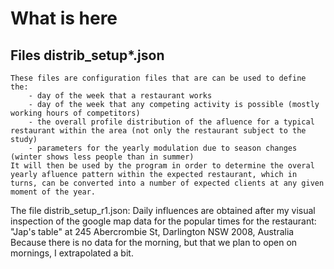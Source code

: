 # What is here

## Files distrib_setup*.json
    These files are configuration files that are can be used to define the:
        - day of the week that a restaurant works
        - day of the week that any competing activity is possible (mostly working hours of competitors)
        - the overall profile distribution of the afluence for a typical restaurant within the area (not only the restaurant subject to the study)
        - parameters for the yearly modulation due to season changes (winter shows less people than in summer)
    It will then be used by the program in order to determine the overal yearly afluence pattern within the expected restaurant, which in turns, can be converted into a number of expected clients at any given moment of the year.

The file distrib_setup_r1.json:
    Daily influences are obtained after my visual inspection of the google map data for the popular times for the restaurant:
    "Jap's table" at 245 Abercrombie St, Darlington NSW 2008, Australia
    Because there is no data for the morning, but that we plan to open on mornings, I extrapolated a bit.
